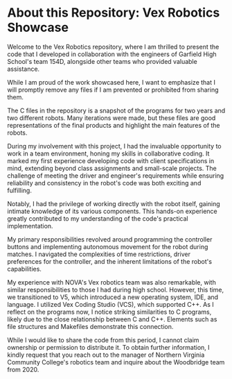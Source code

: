 # About this Repository: Vex Robotics Showcase

Welcome to the Vex Robotics repository, where I am thrilled to present the code that I developed in collaboration with the engineers of Garfield High School's team 154D, alongside other teams who provided valuable assistance.

While I am proud of the work showcased here, I want to emphasize that I will promptly remove any files if I am prevented or prohibited from sharing them.

The C files in the repository is a snapshot of the programs for two years and two different robots. Many iterations were made, but these files are good representations of the final products and highlight the main features of the robots.

During my involvement with this project, I had the invaluable opportunity to work in a team environment, honing my skills in collaborative coding. It marked my first experience developing code with client specifications in mind, extending beyond class assignments and small-scale projects. The challenge of meeting the driver and engineer's requirements while ensuring reliability and consistency in the robot's code was both exciting and fulfilling.

Notably, I had the privilege of working directly with the robot itself, gaining intimate knowledge of its various components. This hands-on experience greatly contributed to my understanding of the code's practical implementation.

My primary responsibilities revolved around programming the controller buttons and implementing autonomous movement for the robot during matches. I navigated the complexities of time restrictions, driver preferences for the controller, and the inherent limitations of the robot's capabilities.

My experience with NOVA's Vex robotics team was also remarkable, with similar responsibilities to those I had during high school. However, this time, we transitioned to V5, which introduced a new operating system, IDE, and language. I utilized Vex Coding Studio (VCS), which supported C++. As I reflect on the programs now, I notice striking similarities to C programs, likely due to the close relationship between C and C++. Elements such as file structures and Makefiles demonstrate this connection.

While I would like to share the code from this period, I cannot claim ownership or permission to distribute it. To obtain further information, I kindly request that you reach out to the manager of Northern Virginia Community College's robotics team and inquire about the Woodbridge team from 2020.
